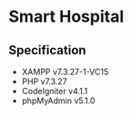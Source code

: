 # Smart Hospital

## Specification

- XAMPP v7.3.27-1-VC15
- PHP v7.3.27
- CodeIgniter v4.1.1
- phpMyAdmin v5.1.0

